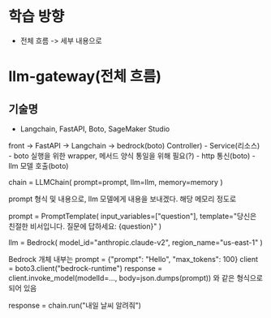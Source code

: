# 학습 방향 
 - 전체 흐름 -> 세부 내용으로
# llm-gateway(전체 흐름)
## 기술명
-  Langchain, FastAPI, Boto, SageMaker Studio

front -> FastAPI         -> Langchain                 -> bedrock(boto)
        Controller)         - Service(리소스)          - boto 실행을 위한 wrapper, 메서드 양식 통일을 위해 필요(?)
			    - http 통신(boto)          - llm 모델 호출(boto) 


chain = LLMChain(
    prompt=prompt,
    llm=llm,
    memory=memory
)

prompt 형식 및 내용으로, llm 모델에게 내용을 보내겠다. 해당 메모리 정도로

prompt = PromptTemplate(
    input_variables=["question"],
    template="당신은 친절한 비서입니다. 질문에 답하세요: {question}"
)

llm = Bedrock(
    model_id="anthropic.claude-v2",
    region_name="us-east-1"
)

Bedrock 개체 내부는
prompt = {"prompt": "Hello", "max_tokens": 100}
client = boto3.client("bedrock-runtime")
response = client.invoke_model(modelId=..., body=json.dumps(prompt))
와 같은 형식으로 되어 있음

response = chain.run("내일 날씨 알려줘")

